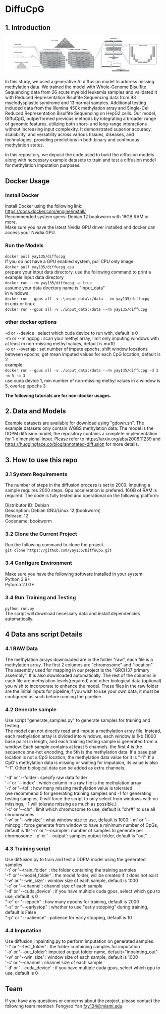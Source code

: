 # DiffuCpG
## 1. Introduction

![Arch figure](https://github.com/yay135/DiffuCpG/blob/main/methylation_imputation_arch.jpg?raw=true)

In this study, we used a generative AI diffusion model to address missing methylation data. We trained the model with Whole-Genome Bisulfite Sequencing data from 26 acute myeloid leukemia samples and validated it with Reduced Representation Bisulfite Sequencing data from 93 myelodysplastic syndrome and 13 normal samples. Additional testing included data from the Illumina 450k methylation array and Single-Cell Reduced Representation Bisulfite Sequencing on HepG2 cells. Our model, DiffuCpG, outperformed previous methods by integrating a broader range of genomic features, utilizing both short- and long-range interactions without increasing input complexity. It demonstrated superior accuracy, scalability, and versatility across various tissues, diseases, and technologies, providing predictions in both binary and continuous methylation states.

In this repository, we deposit the code used to build the diffusion models along with necessary example datasets to train and test a diffusion model for methylation imputation purposes.

## Docker Usage
### Install Docker
Install Docker using the following link:  
https://docs.docker.com/engine/install/  
Recommended system specs: Debian 12 bookworm with 16GB RAM or more.  
Make sure you have the latest Nvidia GPU driver installed and docker can access your Nvidia GPU.   
### Run the Models  
``docker pull yay135/diffucpg``   
If you do not have a GPU enabled system, pull CPU only image   
``docker pull yay135/diffucpg_cpu``   
prepare your input data directory, use the following command to print a example input data directory   
``docker run --rm yay135/diffucpg -e true``   
assume your data directory name is "input_data"   
in windows   
``docker run --gpus all -v .\input_data\:/data --rm yay135/diffucpg``  
in unix or linux   
``docker run --gpus all -v ./input_data:/data --rm yay135/diffucpg``  

### other docker options
-d or --device : select which cuda device to run with, default is 0      
-m or --mingcpg : scan your methyl array, limit only imputing windows with at least m non-missing methyl values, default is m=10   
-o or --overlap : set number of impute epochs, shift window locations between epochs, get mean imputed values for each CpG location, default is 2   
example:   
``docker run --gpus all -v ./input_data:/data --rm yay135/diffucpg -d 1 -m 5 -o 3``   
use cuda device 1, min number of non-missing methyl values in a window is 5, overlap epochs 3

**The following tutorials are for non-docker usages.**

## 2. Data and Models
Example datasets are available for download using "gdown.sh". The example datasets only contain WGBS methylation data. The model is the DDPM diffusion model, the repository contains a complete implementation for 1-dimensional input. Please refer to https://arxiv.org/abs/2006.11239  and https://huggingface.co/blog/annotated-diffusion for more details.   
## 3. How to use this repo
### 3.1 System Requirements
The number of steps in the diffusion process is set to 2000. Imputing a sample requires 2000 steps. Gpu acceleration is prefered. 16GB of RAM is required. The code is fully tested and operational on the following platform:   

Distributor ID: Debian   
Description:    Debian GNU/Linux 12 (bookworm)   
Release:        12   
Codename:       bookworm   

### 3.2 Clone the Current Project
Run the following command to clone the project.  
``git clone https://github.com/yay135/DiffuCpG.git``  
### 3.4 Configure Environment
Make sure you have the following software installed in your system:   
Python 3.9+   
Pytorch 2.0.1+ 
### 3.4 Run Training and Testing
``python run.py``   
The script will download necessary data and install dependencies automatically.   

## 4 Data ans script Details
### 4.1 RAW Data
The methylation arrays downloaded are in the folder "raw", each file is a methylation array. The first 2 columns are "chromosome" and "location". The assembly used for mapping in our project is the "GRCH37 primary assembly". It is also downloaded automatically. The rest of the columns in each file are methylation levels(required) and other biological data (optional) you wish to incorporate to enhance the model. These files in the raw folder are the initial inputs for pipeline,if you wish to use your own data, it must be configured as such before running the pipeline. 

### 4.2 Generate sample
Use script "generate_samples.py" to generate samples for training and testing.   
The model can not directly read and impute a methylation array file. Instead, each methylation array is divided into windows, each window is 1kb (1000 base pairs) in length, and each training testing sample is generated from a window. Each sample contains at least 5 channels. the first 4 is the sequence one-hot encoding, the 5th is the methylation data. If a base pair location is not a CpG location, the methylation data value for it is "-1". If a CpG's methylation data is missing or waiting for imputaion, its value is also "-1". Other biological data can be added as extra channels.   

'-d' or '--folder': specify raw data folder   
'-i' or '--index' : which column in a raw file is the methylation array   
'-t' or '--tol' : how many missing methylation value is tolerated   
(we recommend 0 for generating training samples and -1 for generating testing samples, 0 will force the script to only select from windows with no missings, -1 will tolerate missing as much as possible.)     
'-c' or '--chr' : limit which chromosome to use, default is "chr#" to use all chromosomes   
'-w' or '--winsize' : what window size to use, default is 1000 
'-m' or '--mincpg': force generate from window to have a minimum number of CpGs, default is 10
'-n' or '--nsample': number of samples to generate per chromosome
'-p' or '--output': samples output folder, default is "out"

### 4.3 Training script
Use diffusion.py to train and test a DDPM model using the generated samples  
'-t' or '--train_folder' : the folder containing the training samples   
'-f' or '--model_folder' : the model folder, will be created if it does not exist      
'-w' or '--win_size' : window size of each sample, default is 1000   
'-c' or '--channel': channel size of each sample   
'-d' or '--cuda_device' : if you have multiple cuda gpus, select which gpu to use, default is 0   
"-e" or "--epoch" : how many epochs for training, default is 2000   
"-s" or "--earlystop" : whether to use "early stopping" during training, default is False   
"-p" or "--patience" : patience for early stopping, default is 10   

### 4.4 Imputation 
Use diffusion_inpainting.py to perform imputation on generated samples.   
'-t' or '--test_folder' : the folder containing samples for imputation   
'-o' or '--out_folder': imputed output folder name, default="inpainting_out"   
'-w' or '--win_size' : window size of each sample, default is 1000   
'-c' or '--channel': channel size of each sample   
'-d' or '--cuda_device' : if you have multiple cuda gpus, select which gpu to use, default is 0   
 
## Team
If you have any questions or concerns about the project, please contact the following team member:
Fengyao Yan fxy134@miami.edu 
